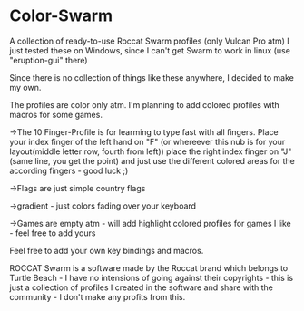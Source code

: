 # Color-Swarm
A collection of ready-to-use Roccat Swarm profiles (only Vulcan Pro atm)
I just tested these on Windows, since I can't get Swarm to work in linux (use "eruption-gui" there)

Since there is no collection of things like these anywhere, I decided to make my own.

The profiles are color only atm.
I'm planning to add colored profiles with macros for some games.


->The 10 Finger-Profile is for learming to type fast with all fingers.
  Place your index finger of the left hand on "F" (or whereever this nub is for your layout(middle letter row, fourth from left))
  place the right index finger on "J" (same line, you get the point)
  and just use the different colored areas for the according fingers - good luck ;)

->Flags are just simple country flags

->gradient - just colors fading over your keyboard

->Games are empty atm - will add highlight colored profiles for games I like - feel free to add yours


Feel free to add your own key bindings and macros.



ROCCAT Swarm is a software made by the Roccat brand which belongs to Turtle Beach - I have no intensions of going against their copyrights - this is just a collection of profiles I created in the software and share with the community - I don't make any profits from this.
